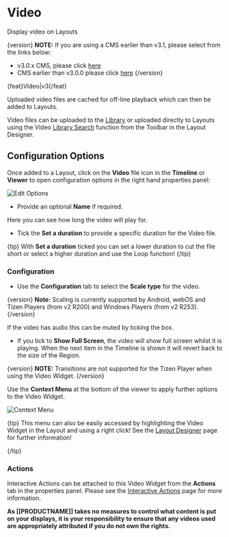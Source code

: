 <!--toc=widgets-->

# Video 

Display video on Layouts

{version}
**NOTE:** If  you are using a CMS earlier than v3.1, please select from the links below:

- v3.0.x CMS, please click [here](media_module_video_3.html)
- CMS earlier than v3.0.0 please click [here](media_module_video_2.html)
  {/version}

{feat}Video|v3{/feat}

Uploaded video files are cached for off-line playback which can then be added to Layouts.

Video files can be uploaded to the [Library](media_library.html) or uploaded directly to Layouts using the Video [Library Search](layouts_library_search.html) function from the Toolbar in the Layout Designer.

## Configuration Options

Once added to a Layout, click on the **Video** file icon in the **Timeline** or **Viewer** to open configuration options in the right hand properties panel:

![Edit Options](img/v3.1_media_video_options.png)

- Provide an optional **Name** if required.

Here you can see how long the video will play for. 

- Tick the **Set a duration** to provide a specific duration for the Video file.

{tip}
With **Set a duration** ticked you can set a lower duration to cut the file short or select a higher duration and use the Loop function!
{/tip}

### Configuration

- Use the **Configuration** tab to select the **Scale type** for the video.

{version}
**Note:** Scaling is currently supported by Android, webOS and Tizen Players (from v2 R200) and Windows Players (from v2 R253).
{/version}

If the video has audio this can be muted by ticking the box.

- If you tick to **Show Full Screen**, the video will show full screen whilst it is playing. When the next item in the Timeline is shown it will revert back to the size of the Region.

{version}
**NOTE:** Transitions are not supported for the Tizen Player when using the Video Widget.
{/version}

Use the **Context Menu** at the bottom of the viewer to apply further options to the Video Widget. 

![Context Menu](img/v3.1_layouts_widgets_context_menu.png)

{tip}
This menu can also be easily accessed by highlighting the Video Widget in the Layout and using a right click! See the [Layout Designer](layouts_designer.html) page for further information!

{/tip}

### Actions

Interactive Actions can be attached to this Video Widget from the **Actions** tab in the properties panel. Please see the [Interactive Actions](layouts_interactive_actions.html) page for more information.

**As [[PRODUCTNAME]] takes no measures to control what content is put on your displays, it is your responsibility to ensure that any videos used are appropriately attributed if you do not own the rights.**